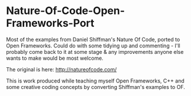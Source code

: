 # Nature-Of-Code-Open-Frameworks-Port
Most of the examples from Daniel Shiffman's Nature Of Code, ported to Open Frameworks. Could do with some tidying up and commenting - I'll probably come back to it at some stage & any improvements anyone else wants to make would be most welcome. 

The original is here: http://natureofcode.com/ 

This is work produced while teaching myself Open Frameworks, C++ and some creative coding concepts by converting Shiffman's examples to OF. 
